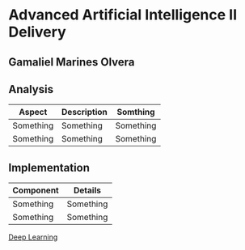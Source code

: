 
# Advanced Artificial Intelligence II Delivery  
**Gamaliel Marines Olvera**  
---

## Analysis  

| Aspect         | Description        |  Somthing |
|----------------|--------------------|-----------|
| Something      | Something          | Something |
| Something      | Something          | Something |



## Implementation  

| Component      | Details            |  
|----------------|--------------------|  
| Something      | Something          |  
| Something      | Something          |  





[Deep Learning]((https://github.com/Gamaliel-Marines/Brain-Tumor-Classification-DeepLearning))
